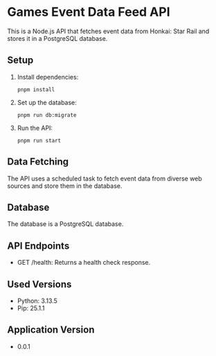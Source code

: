 # Games Event Data Feed API

This is a Node.js API that fetches event data from Honkai: Star Rail and stores it in a PostgreSQL database.

## Setup

1. Install dependencies:
   ```
   pnpm install
   ```

2. Set up the database:
   ```
   pnpm run db:migrate
   ```

3. Run the API:
   ```
   pnpm run start
   ```

## Data Fetching

The API uses a scheduled task to fetch event data from diverse web sources and store them in the database.

## Database

The database is a PostgreSQL database.

## API Endpoints

- GET /health: Returns a health check response.

## Used Versions

- Python: 3.13.5
- Pip: 25.1.1

## Application Version

- 0.0.1